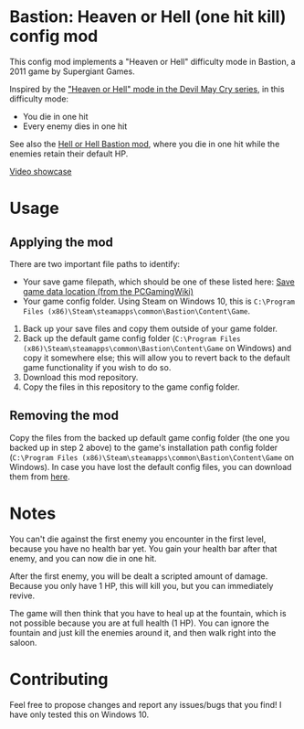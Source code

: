 # Bastion: Heaven or Hell (one hit kill) config mod
This config mod implements a "Heaven or Hell" difficulty mode in Bastion, a 2011 game by Supergiant Games.

Inspired by the ["Heaven or Hell" mode in the Devil May Cry series](https://devilmaycry.fandom.com/wiki/Difficulty_Mode), in this difficulty mode:
- You die in one hit
- Every enemy dies in one hit

See also the [Hell or Hell Bastion mod](https://github.com/rdimaio/bastion-hell-or-hell-mod), where you die in one hit while the enemies retain their default HP.

[Video showcase](https://www.youtube.com/watch?v=PSLiMieuzTg)

# Usage
## Applying the mod
There are two important file paths to identify:
- Your save game filepath, which should be one of these listed here: [Save game data location (from the PCGamingWiki)](https://www.pcgamingwiki.com/wiki/Bastion#Save_game_data_location)
- Your game config folder. Using Steam on Windows 10, this is `C:\Program Files (x86)\Steam\steamapps\common\Bastion\Content\Game`.

1. Back up your save files and copy them outside of your game folder. 
2. Back up the default game config folder (`C:\Program Files (x86)\Steam\steamapps\common\Bastion\Content\Game` on Windows) and copy it somewhere else; this will allow you to revert back to the default game functionality if you wish to do so.
3. Download this mod repository.
4. Copy the files in this repository to the game config folder.

## Removing the mod
Copy the files from the backed up default game config folder (the one you backed up in step 2 above) to the game's installation path config folder (`C:\Program Files (x86)\Steam\steamapps\common\Bastion\Content\Game` on Windows). In case you have lost the default config files, you can download them from [here](https://drive.google.com/drive/folders/1Utt0dDDyBNaicFL1XY62RYRI_FbCxuEn?usp=sharing).

# Notes
You can't die against the first enemy you encounter in the first level, because you have no health bar yet. You gain your health bar after that enemy, and you can now die in one hit.

After the first enemy, you will be dealt a scripted amount of damage. Because you only have 1 HP, this will kill you, but you can immediately revive.

The game will then think that you have to heal up at the fountain, which is not possible because you are at full health (1 HP). You can ignore the fountain and just kill the enemies around it, and then walk right into the saloon.

# Contributing
Feel free to propose changes and report any issues/bugs that you find! I have only tested this on Windows 10.